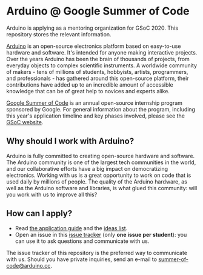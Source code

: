 # Arduino @ Google Summer of Code

Arduino is applying as a mentoring organization for GSoC 2020. This repository stores the relevant information.

[Arduino](https://arduino.cc) is an open-source electronics platform based on easy-to-use hardware and software. It's intended for anyone making interactive projects. Over the years Arduino has been the brain of thousands of projects, from everyday objects to complex scientific instruments. A worldwide community of makers - tens of millions of students, hobbyists, artists, programmers, and professionals - has gathered around this open-source platform, their contributions have added up to an incredible amount of accessible knowledge that can be of great help to novices and experts alike.

[Google Summer of Code](https://summerofcode.withgoogle.com/) is an annual open-source internship program sponsored by Google. For general information about the program, including this year's application timeline and key phases involved, please see the [GSoC website](https://summerofcode.withgoogle.com/how-it-works/).

## Why should I work with Arduino?

Arduino is fully committed to creating open-source hardware and software. The Arduino community is one of the largest tech communities in the world, and our collaborative efforts have a big impact on democratizing electronics. Working with us is a great opportunity to work on code that is used daily by millions of people. The quality of the Arduino hardware, as well as the Arduino software and libraries, is what glued this community: will you work with us to improve all this?

## How can I apply?

* Read [the application guide](how-to-apply.md) and the [ideas list](ideas.md).
* Open an issue in this [issue tracker](https://github.com/arduino/summer-of-code/issues) (only **one issue per student**): you can use it to ask questions and communicate with us.

The issue tracker of this repository is the preferred way to communicate with us. Should you have private inquiries, send an e-mail to [summer-of-code@arduino.cc](mailto:summer-of-code@arduino.cc).

